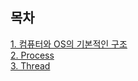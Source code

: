 ## 목차
[1. 컴퓨터와 OS의 기본적인 구조](https://github.com/dev-donghwan/interview/blob/main/OS/files/%EC%BB%B4%ED%93%A8%ED%84%B0%EC%99%80%20OS%EC%9D%98%20%EA%B8%B0%EB%B3%B8%EC%A0%81%EC%9D%B8%20%EA%B5%AC%EC%A1%B0.md)<br>
[2. Process](https://github.com/dev-donghwan/interview/blob/main/OS/files/Process.md)<br>
[3. Thread](https://github.com/dev-donghwan/interview/blob/main/OS/files/Thread.md)<br>
